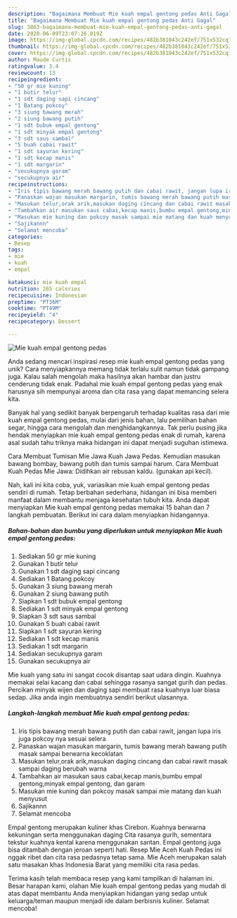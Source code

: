 ```yaml
---
description: "Bagaimana Membuat Mie kuah empal gentong pedas Anti Gagal"
title: "Bagaimana Membuat Mie kuah empal gentong pedas Anti Gagal"
slug: 3863-bagaimana-membuat-mie-kuah-empal-gentong-pedas-anti-gagal
date: 2020-06-09T23:07:26.019Z
image: https://img-global.cpcdn.com/recipes/482b381043c242ef/751x532cq70/mie-kuah-empal-gentong-pedas-foto-resep-utama.jpg
thumbnail: https://img-global.cpcdn.com/recipes/482b381043c242ef/751x532cq70/mie-kuah-empal-gentong-pedas-foto-resep-utama.jpg
cover: https://img-global.cpcdn.com/recipes/482b381043c242ef/751x532cq70/mie-kuah-empal-gentong-pedas-foto-resep-utama.jpg
author: Maude Curtis
ratingvalue: 3.4
reviewcount: 13
recipeingredient:
- "50 gr mie kuning"
- "1 butir telur"
- "1 sdt daging sapi cincang"
- "1 Batang pokcoy"
- "3 siung bawang merah"
- "2 siung bawang putih"
- "1 sdt bubuk empal gentong"
- "1 sdt minyak empal gentong"
- "3 sdt saus sambal"
- "5 buah cabai rawit"
- "1 sdt sayuran kering"
- "1 sdt kecap manis"
- "1 sdt margarin"
- "secukupnya garam"
- "secukupnya air"
recipeinstructions:
- "Iris tipis bawang merah bawang putih dan cabai rawit, jangan lupa iris juga pokcoy nya sesuai selera"
- "Panaskan wajan masukan margarin, tumis bawang merah bawang putih masak sampai berwarna kecoklatan"
- "Masukan telur,orak arik,masukan daging cincang dan cabai rawit masak sampai daging berubah warna"
- "Tambahkan air masukan saus cabai,kecap manis,bumbu empal gentong,minyak empal gentong, dan garam"
- "Masukan mie kuning dan pokcoy masak sampai mie matang dan kuah menyusut"
- "Sajikannn"
- "Selamat mencoba"
categories:
- Resep
tags:
- mie
- kuah
- empal

katakunci: mie kuah empal 
nutrition: 265 calories
recipecuisine: Indonesian
preptime: "PT36M"
cooktime: "PT49M"
recipeyield: "4"
recipecategory: Dessert

---
```



![Mie kuah empal gentong pedas](https://img-global.cpcdn.com/recipes/482b381043c242ef/751x532cq70/mie-kuah-empal-gentong-pedas-foto-resep-utama.jpg)

Anda sedang mencari inspirasi resep mie kuah empal gentong pedas yang unik? Cara menyiapkannya memang tidak terlalu sulit namun tidak gampang juga. Kalau salah mengolah maka hasilnya akan hambar dan justru cenderung tidak enak. Padahal mie kuah empal gentong pedas yang enak harusnya sih mempunyai aroma dan cita rasa yang dapat memancing selera kita.

Banyak hal yang sedikit banyak berpengaruh terhadap kualitas rasa dari mie kuah empal gentong pedas, mulai dari jenis bahan, lalu pemilihan bahan segar, hingga cara mengolah dan menghidangkannya. Tak perlu pusing jika hendak menyiapkan mie kuah empal gentong pedas enak di rumah, karena asal sudah tahu triknya maka hidangan ini dapat menjadi suguhan istimewa.

Cara Membuat Tumisan Mie Jawa Kuah Jawa Pedas. Kemudian masukan bawang bombay, bawang putih dan tumis sampai harum. Cara Membuat Kuah Pedas Mie Jawa: Didihkan air rebusan kaldu. (gunakan api kecil).


Nah, kali ini kita coba, yuk, variasikan mie kuah empal gentong pedas sendiri di rumah. Tetap berbahan sederhana, hidangan ini bisa memberi manfaat dalam membantu menjaga kesehatan tubuh kita. Anda dapat menyiapkan Mie kuah empal gentong pedas memakai 15 bahan dan 7 langkah pembuatan. Berikut ini cara dalam menyiapkan hidangannya.

<!--inarticleads1-->

##### Bahan-bahan dan bumbu yang diperlukan untuk menyiapkan Mie kuah empal gentong pedas:

1. Sediakan 50 gr mie kuning
1. Gunakan 1 butir telur
1. Gunakan 1 sdt daging sapi cincang
1. Sediakan 1 Batang pokcoy
1. Gunakan 3 siung bawang merah
1. Gunakan 2 siung bawang putih
1. Siapkan 1 sdt bubuk empal gentong
1. Sediakan 1 sdt minyak empal gentong
1. Siapkan 3 sdt saus sambal
1. Gunakan 5 buah cabai rawit
1. Siapkan 1 sdt sayuran kering
1. Sediakan 1 sdt kecap manis
1. Sediakan 1 sdt margarin
1. Sediakan secukupnya garam
1. Gunakan secukupnya air


Mie kuah yang satu ini sangat cocok disantap saat udara dingin. Kuahnya memakai selai kacang dan cabai sehingga rasanya sangat gurih dan pedas. Percikan minyak wijen dan daging sapi membuat rasa kuahnya luar biasa sedap. Jika anda ingin membuatnya sendiri berikut ulasannya. 

<!--inarticleads2-->

##### Langkah-langkah membuat Mie kuah empal gentong pedas:

1. Iris tipis bawang merah bawang putih dan cabai rawit, jangan lupa iris juga pokcoy nya sesuai selera
1. Panaskan wajan masukan margarin, tumis bawang merah bawang putih masak sampai berwarna kecoklatan
1. Masukan telur,orak arik,masukan daging cincang dan cabai rawit masak sampai daging berubah warna
1. Tambahkan air masukan saus cabai,kecap manis,bumbu empal gentong,minyak empal gentong, dan garam
1. Masukan mie kuning dan pokcoy masak sampai mie matang dan kuah menyusut
1. Sajikannn
1. Selamat mencoba


Empal gentong merupakan kuliner khas Cirebon. Kuahnya berwarna kekuningan serta menggunakan daging Cita rasanya gurih, sementara tekstur kuahnya kental karena menggunakan santan. Empal gentong juga bisa ditambah dengan jeroan seperti hati. Resep Mie Aceh Kuah Pedas ini nggak ribet dan cita rasa pedasnya tetap sama. Mie Aceh merupakan salah satu masakan khas Indonesia Barat yang memiliki cita rasa pedas. 

Terima kasih telah membaca resep yang kami tampilkan di halaman ini. Besar harapan kami, olahan Mie kuah empal gentong pedas yang mudah di atas dapat membantu Anda menyiapkan hidangan yang sedap untuk keluarga/teman maupun menjadi ide dalam berbisnis kuliner. Selamat mencoba!
